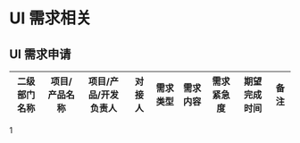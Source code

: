 # UI 需求相关

## UI 需求申请

二级部门名称|项目/产品名称|项目/产品/开发负责人|对接人|需求类型|需求内容|需求紧急度|期望完成时间|备注
--|--|--|--|--|--|--|--|--
1
